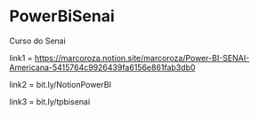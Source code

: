 # PowerBiSenai

Curso do Senai

link1 = https://marcoroza.notion.site/marcoroza/Power-BI-SENAI-Americana-5415764c9926439fa6156e861fab3db0

link2 = bit.ly/NotionPowerBI

link3 = bit.ly/tpbisenai
